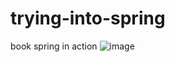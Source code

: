 # trying-into-spring
book spring in action
![image](https://github.com/nokisev/trying-into-spring/assets/102754781/30456f46-042e-450c-9cdc-74578a73ed9b)
